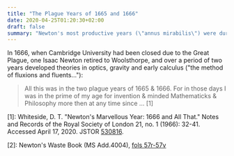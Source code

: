```yaml
---
title: "The Plague Years of 1665 and 1666"
date: 2020-04-25T01:20:30+02:00
draft: false
summary: "Newton's most productive years (\"annus mirabilis\") were during the Great Plague"
---
```


In 1666, when Cambridge University had been closed due to the Great
Plague, one Isaac Newton retired to Woolsthorpe, and over a period of
two years developed theories in optics, gravity and early calculus ("the
method of fluxions and fluents..."):

> All this was in the two plague years of 1665 & 1666. For in those days
> I was in the prime of my age for invention & minded Mathematicks &
> Philosophy more then at any time since ... [1]

[1]: Whiteside, D. T. "Newton's Marvellous Year: 1666 and All That."
Notes and Records of the Royal Society of London 21, no. 1 (1966):
32-41. Accessed April 17, 2020. JSTOR [530816](https://www.jstor.org/stable/530816).

[2]: Newton's Waste Book (MS Add.4004), [fols 57r-57v](https://cudl.lib.cam.ac.uk/view/MS-ADD-04004/1)
